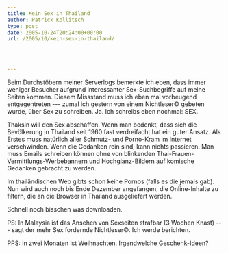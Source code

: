```yaml
---
title: Kein Sex in Thailand
author: Patrick Kollitsch
type: post
date: 2005-10-24T20:24:00+00:00
url: /2005/10/kein-sex-in-thailand/




---
```

Beim Durchst&ouml;bern meiner Serverlogs bemerkte ich eben, dass immer weniger Besucher aufgrund interessanter Sex-Suchbegriffe auf meine Seiten kommen. Diesem Missstand muss ich eben mal vorbeugend entgegentreten --- zumal ich gestern von einem Nichtleser&copy; gebeten wurde, &uuml;ber Sex zu schreiben. Ja. Ich schreibs eben nochmal: SEX.

Thaksin will den Sex abschaffen. Wenn man bedenkt, dass sich die Bev&ouml;lkerung in Thailand seit 1960 fast verdreifacht hat ein guter Ansatz. Als Erstes muss nat&uuml;rlich aller Schmutz- und Porno-Kram im Internet verschwinden. Wenn die Gedanken rein sind, kann nichts passieren. Man muss Emails schreiben k&ouml;nnen ohne von blinkenden Thai-Frauen-Vermittlungs-Werbebannern und Hochglanz-Bildern auf komische Gedanken gebracht zu werden. 

Im thail&auml;ndischen Web gibts schon keine Pornos (falls es die jemals gab). Nun wird auch noch bis Ende Dezember angefangen, die Online-Inhalte zu filtern, die an die Browser in Thailand ausgeliefert werden.

Schnell noch bisschen was downloaden. 

PS: In Malaysia ist das Ansehen von Sexseiten strafbar (3 Wochen Knast) --- sagt der mehr Sex fordernde Nichtleser&copy;. Ich werde berichten.

PPS: In zwei Monaten ist Weihnachten. Irgendwelche Geschenk-Ideen?